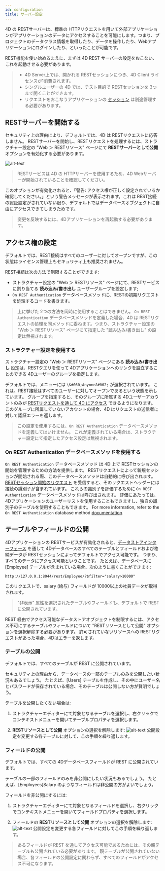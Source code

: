 ```yaml
---
id: configuration
title: サーバー設定
---
```


4D の RESTサーバーは、標準の HTTPリクエストを用いて外部アプリケーションがアプリケーションのデータにアクセスすることを可能にします。つまり、プロジェクトのデータクラス情報を取得したり、データを操作したり、Webアプリケーションにログインしたり、といったことが可能です。

REST機能を使い始めるまえに、まずは 4D REST サーバーの設定をおこない、これを起動させる必要があります。

> - 4D Server上では、開かれる RESTセッションにつき、4D Client ライセンスが1消費されます。<br/>
> - シングルユーザーの 4D では、テスト目的で RESTセッションを 3つまで開くことができます。
> - リクエストをおこなうアプリケーションの [セッション](authUsers.md) は別途管理する必要があります。

## RESTサーバーを開始する

セキュリティ上の理由により、デフォルトでは、4D は RESTリクエストに応答しません。 RESTサーバーを開始し、RESTリクエストを処理するには、ストラクチャー設定の "Web ＞ RESTリソース" ページにて **RESTサーバーとして公開** オプションを有効化する必要があります。

![alt-text](../assets/en/REST/Settings.png)

> RESTサービスは 4D の HTTPサーバーを使用するため、4D Webサーバーが開始されていることを確認してください。

このオプションが有効化されると、「警告: アクセス権が正しく設定されているか確認してください。」という警告メッセージが表示されます。これは REST接続の認証設定がされていない限り、デフォルトではデータベースオブジェクトに自由にアクセスできてしまうためです。

> 変更を反映するには、4Dアプリケーションを再起動する必要があります。

## アクセス権の設定

デフォルトでは、REST接続はすべてのユーザーに対してオープンですが、この状態はライセンス管理上もセキュリティ上も推奨されません。

REST接続は次の方法で制限することができます:

- ストラクチャー設定の "Web ＞ RESTリソース" ページにて、RESTサービスに割り当てる **読み込み/書き出し** ユーザーグループを設定します;
- `On REST Authentication` データベースメソッドに、RESTの初期リクエストを処理するコードを書きます。

> 上に挙げた 2つの方法を同時に使用することはできません。 `On REST Authentication` データベースメソッドを定義した場合、4D は RESTリクエストの処理を同メソッドに委ねます。つまり、ストラクチャー設定の "Web ＞ RESTリソース" ページにて指定した "読み込み/書き出し" の設定は無視されます。

### ストラクチャー設定を使用する

ストラクチャー設定の "Web ＞ RESTリソース" ページにある **読み込み/書き出し** 設定は、RESTクエリを使って 4Dアプリケーションへのリンクを設立することのできる 4Dユーザーのグループを指定します。

デフォルトでは、メニューには `\&#060;Anyone&#062;` が選択されています。 これは、REST接続はすべてのユーザーに対してオープンであるという状態を示しています。 グループを指定すると、そのグループに所属する 4Dユーザーアカウントのみが [RESTリクエストを通して 4D にアクセス](authUsers.md) できるようになります。 このグループに所属していないアカウントの場合、4D はリクエストの送信者に対して認証エラーを返します。

> この設定を使用するには、`On REST Authentication` データベースメソッドを定義してはいけません。 これが定義されている場合は、ストラクチャー設定にて指定したアクセス設定は無視されます。

### On REST Authentication データベースメソッドを使用する

`On REST Authentication` データベースメソッド は 4D 上で RESTセッションの開始を管理するための方法を提供します。 RESTリクエストによって新規セッションが開始される際、このデータベースメソッドは自動的に呼び出されます。 [RESTセッション開始のリクエスト](authUsers.md) を受信すると、そのリクエストヘッダーには接続の識別子が含まれています。 これらの識別子を評価するために `On REST Authentication` データベースメソッドは呼び出されます。 評価にあたっては、4Dアプリケーションのユーザーリストを使用することもできますし、独自の識別子のテーブルを使用することもできます。 For more information, refer to the `On REST Authentication` database method [documentation](https://doc.4d.com/4Dv18/4D/18/On-REST-Authentication-database-method.301-4505004.en.html).

## テーブルやフィールドの公開

4Dアプリケーションの RESTサービスが有効化されると、[データストアインターフェース](ORDA/dsMapping.md#データストア) を通して 4Dデータベースのすべてのテーブルとフィールドおよび格納データが RESTセッションによってデフォルトでアクセス可能です。 つまり、すべてのデータにアクセス可能ということです。 たとえば、データベースに [Employee] テーブルが含まれている場合、次のように書くことができます:

```
http://127.0.0.1:8044/rest/Employee/?$filter="salary>10000"

```

このリクエストで、salary (給与) フィールドが 10000以上の社員データが取得されます。

> "非表示" 属性を選択されたテーブルやフィールドも、デフォルトで REST に公開されています。

REST 経由でアクセス可能なデータストアオブジェクトを制限するには、アクセス不可にするテーブルやフィールドについて "RESTリソースとして公開" オプションを選択解除する必要があります。 許可されていないリソースへの RESTリクエストがあった場合、4Dはエラーを返します。

### テーブルの公開

デフォルトでは、すべてのテーブルが REST に公開されています。

セキュリティ上の理由から、データベースの一部のテーブルのみを公開したい状況もあるでしょう。 たとえば、[Users] テーブルを作成し、その中にユーザー名とパスワードが保存されている場合、そのテーブルは公開しない方が賢明でしょう。

テーブルを公開したくない場合は:

1. ストラクチャーエディターにて対象となるテーブルを選択し、右クリックでコンテキストメニューを開いてテーブルプロパティを選択します。

2. **RESTリソースとして公開** オプションの選択を解除します: ![alt-text](../assets/en/REST/table.png) 公開設定を変更する各テーブルに対して、この手順を繰り返します。

### フィールドの公開

デフォルトでは、すべての 4Dデータベースフィールドが REST に公開されています。

テーブルの一部のフィールドのみを非公開にしたい状況もあるでしょう。 たとえば、[Employees]Salary のようなフィールドは非公開の方がよいでしょう。

フィールドを非公開にするには:

1. ストラクチャーエディターにて対象となるフィールドを選択し、右クリックでコンテキストメニューを開いてフィールドプロパティを選択します。

2. フィールドの **RESTリソースとして公開** オプションの選択を解除します: ![alt-text](../assets/en/REST/field.png) 公開設定を変更する各フィールドに対してこの手順を繰り返します。

> あるフィールドが REST を通してアクセス可能であるためには、その親テーブルも公開されている必要があります。 親テーブルが公開されていない場合、各フィールドの公開設定に関わらず、すべてのフィールドがアクセス不可になります。
